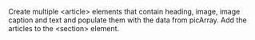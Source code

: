 Create multiple &lt;article&gt; elements that contain heading, image, image caption and text and populate them with the data from picArray. Add the articles to the &lt;section&gt; element. 
